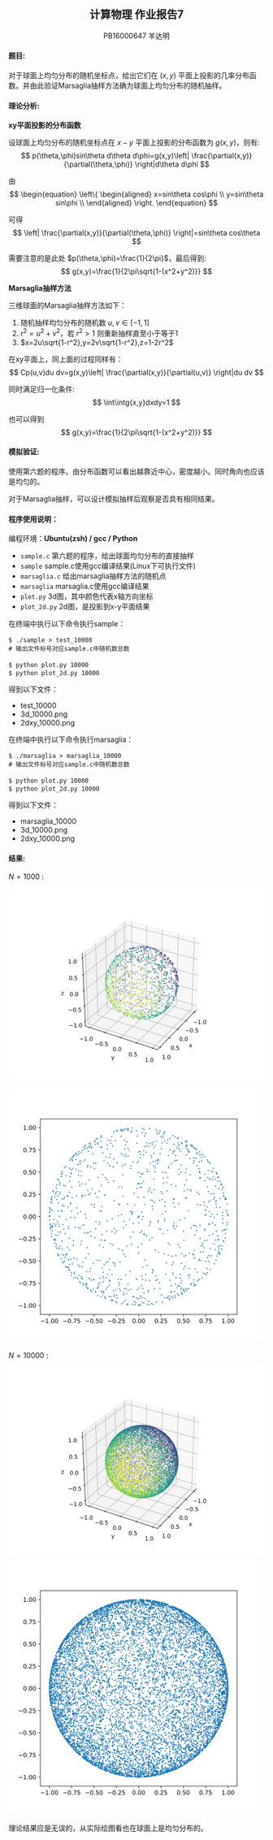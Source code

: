 ## <center>计算物理 作业报告7</center>

<center>PB16000647 羊达明</center>

#### **题目:**

对于球面上均匀分布的随机坐标点，给出它们在 $(x, y)$ 平面上投影的几率分布函数。并由此验证Marsaglia抽样方法确为球面上均匀分布的随机抽样。

#### **理论分析:**

**xy平面投影的分布函数**

设球面上均匀分布的随机坐标点在 $x-y$ 平面上投影的分布函数为 $g(x,y)$，则有:
$$
p(\theta,\phi)sin\theta d\theta d\phi=g(x,y)\left| \frac{\partial(x,y)}{\partial(\theta,\phi)} \right|d\theta d\phi
$$

由
$$
\begin{equation} \left\{ \begin{aligned} x=sin\theta cos\phi \\ y=sin\theta sin\phi \\ \end{aligned} \right. \end{equation}
$$

可得
$$
\left| \frac{\partial(x,y)}{\partial(\theta,\phi)} \right|=sin\theta cos\theta
$$

需要注意的是此处 $p(\theta,\phi)=\frac{1}{2\pi}$，最后得到:
$$
g(x,y)=\frac{1}{2\pi\sqrt{1-(x^2+y^2)}}
$$

**Marsaglia抽样方法**

三维球面的Marsaglia抽样方法如下：
1. 随机抽样均匀分布的随机数 $u,v\in[-1,1]$
2. $r^2=u^2+v^2$，若 $r^2>1$ 则重新抽样直至小于等于1
3. $x=2u\sqrt{1-r^2},y=2v\sqrt{1-r^2},z=1-2r^2$

在xy平面上，同上面的过程同样有：
$$
Cp(u,v)du dv=g(x,y)\left| \frac{\partial(x,y)}{\partial(u,v)} \right|du dv
$$

同时满足归一化条件:
$$
\int\intg{x,y}dxdy=1
$$

也可以得到
$$
g(x,y)=\frac{1}{2\pi\sqrt{1-(x^2+y^2)}}
$$

#### **模拟验证:**

使用第六题的程序。由分布函数可以看出越靠近中心，密度越小。同时角向也应该是均匀的。

对于Marsaglia抽样，可以设计模拟抽样后观察是否具有相同结果。

#### **程序使用说明：**

编程环境：**Ubuntu(zsh) / gcc / Python**

- ``sample.c`` 第六题的程序，给出球面均匀分布的直接抽样
- ``sample`` sample.c使用gcc编译结果(Linux下可执行文件)
- ``marsaglia.c`` 给出marsaglia抽样方法的随机点
- ``marsaglia`` marsaglia.c使用gcc编译结果
- ``plot.py`` 3d图，其中颜色代表x轴方向坐标
- ``plot_2d.py`` 2d图，是投影到x-y平面结果

在终端中执行以下命令执行sample：

```shell
$ ./sample > test_10000
# 输出文件标号对应sample.c中随机数总数

$ python plot.py 10000
$ python plot_2d.py 10000
```

得到以下文件：
- test_10000
- 3d_10000.png
- 2dxy_10000.png

在终端中执行以下命令执行marsaglia：

```shell
$ ./marsaglia > marsaglia_10000
# 输出文件标号对应sample.c中随机数总数

$ python plot.py 10000
$ python plot_2d.py 10000
```

得到以下文件：
- marsaglia_10000
- 3d_10000.png
- 2dxy_10000.png

#### **结果:**

$N=1000$ :

![](3d_1000.png)

<img src='./2dxy_1000.png' width=500>

$N=10000$ :

![](3d_10000.png)
<img src='./2dxy_10000.png' width=500>

理论结果应是无误的，从实际绘图看也在球面上是均匀分布的。

